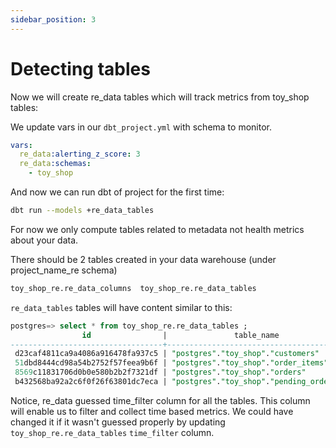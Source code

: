 ```yaml
---
sidebar_position: 3
---
```


# Detecting tables

Now we will create re_data tables which will track metrics from toy_shop tables:

We update vars in our `dbt_project.yml` with schema to monitor.

```yml title="dbt_project.yml vars"
vars:
  re_data:alerting_z_score: 3
  re_data:schemas:
    - toy_shop 
```

And now we can run dbt of project for the first time:

```bash
dbt run --models +re_data_tables
```

For now we only compute tables related to metadata not health metrics about your data.

There should be 2 tables created in your data warehouse (under project_name_re schema)

```sql
toy_shop_re.re_data_columns  toy_shop_re.re_data_tables
```

`re_data_tables` tables will have content similar to this:


```sql
postgres=> select * from toy_shop_re.re_data_tables ;
                id                |               table_name               | time_filter | actively_monitored |       detected_time
----------------------------------+----------------------------------------+-------------+--------------------+----------------------------
 d23caf4811ca9a4086a916478fa937c5 | "postgres"."toy_shop"."customers"      | joined_at   | t                  | 2021-08-19 08:52:15.517444
 51dbd8444cd98a54b2752f57feea9b6f | "postgres"."toy_shop"."order_items"    | added_at    | t                  | 2021-08-19 08:52:15.517444
 8569c11831706d0b0e580b2b2f7321df | "postgres"."toy_shop"."orders"         | created_at  | t                  | 2021-08-19 08:52:15.517444
 b432568ba92a2c6f0f26f63801dc7eca | "postgres"."toy_shop"."pending_orders" | created_at  | t                  | 2021-08-19 08:52:15.517444
```

Notice, re_data guessed time_filter column for all the tables. This column will enable us to filter and collect time based metrics. We could have changed it if it wasn't guessed properly by updating `toy_shop_re.re_data_tables` `time_filter` column.


